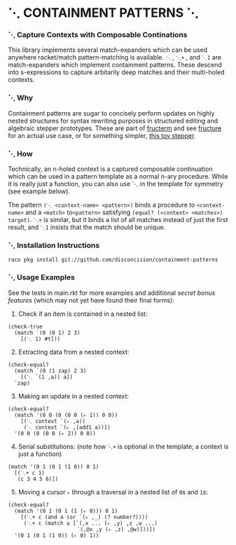 
⋱ CONTAINMENT PATTERNS ⋱
=========================

### ⋱ Capture Contexts with Composable Continations

This library implements several match-expanders which can be used anywhere racket/match pattern-matching is available. `⋱` , `⋱+` , and `⋱1`  are match-expanders which implement containment patterns. These descend into s-expressions to capture arbitarily deep matches and their multi-holed contexts.


### ⋱ Why

Containment patterns are sugar to concisely perform updates on highly nested structures for syntax rewriting purposes in structured editing and algebraic stepper prototypes. These are part of [fructerm](https://github.com/disconcision/fructerm) and see [fructure](https://github.com/disconcision/fructure) for an actual use case, or for something simpler, [this toy stepper](https://github.com/disconcision/racketlab/blob/master/choice-stepper.rkt).


### ⋱ How

Technically, an n-holed context is a captured composable continuation which can be used in a pattern template as a normal n-ary procedure. While it is really just a function, you can also use ⋱ in the template for symmetry (see example below).

The pattern `(⋱ <context-name> <pattern>)` binds a procedure to `<context-name>` and a `<match>` to`<pattern>` satisfying `(equal? (<context> <matches>) target)`. `⋱+` is similar, but it binds a list of all matches instead of just the first result, and `⋱1` insists that the match should be unique.


### ⋱ Installation Instructions

`raco pkg install git://github.com/disconcision/containment-patterns`


### ⋱ Usage Examples

See the tests in main.rkt for more examples and additional *secret bonus features* (which may not yet have found their final forms):

1. Check if an item is contained in a nested list:

```racket
(check-true
  (match `(0 (0 1) 2 3)
    [(⋱ 1) #t]))
```

2. Extracting data from a nested context:
```racket
(check-equal?
  (match `(0 (1 zap) 2 3)
    [(⋱ `(1 ,a)) a])
  `zap)
```                

3. Making an update in a nested context:

```racket
(check-equal?
  (match '(0 0 (0 (0 0 (▹ 1)) 0 0))
    [(⋱ context `(▹ ,a))
     (⋱ context `(▹ ,(add1 a))])
  '(0 0 (0 (0 0 (▹ 2)) 0 0))
```

4. Serial substitutions:
(note how `⋱+` is optional in the template; a context is just a function)

```racket
(match '(0 1 (0 1 (1 0)) 0 1)
  [(⋱+ c 1)
   (c 3 4 5 6)])
```

5. Moving a cursor `▹` through a traversal in a nested list of `0`s and `1`s:

```racket
(check-equal?
  (match '(0 1 (0 1 (1 (▹ 0))) 0 1)
    [(⋱+ c (and a (or `(▹ ,_) (? number?))))
     (⋱+ c (match a [`(,x ... (▹ ,y) ,z ,w ...)
                      `(,@x ,y (▹ ,z) ,@w)]))])
  '(0 1 (0 1 (1 0)) (▹ 0) 1))
